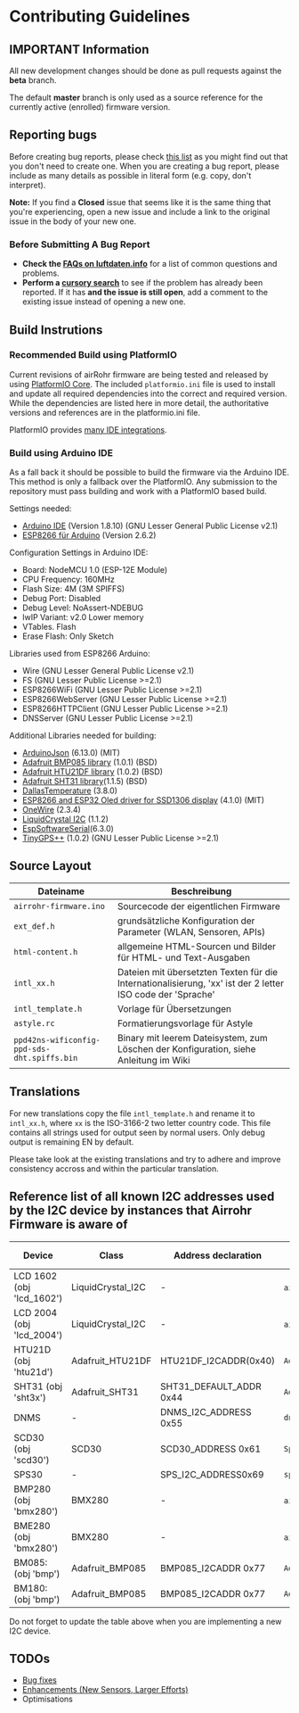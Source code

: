 # Contributing Guidelines


## IMPORTANT Information

All new development changes should be done as pull requests against the **beta** branch.

The default **master** branch is only used as a source reference for the
currently active (enrolled) firmware version.


## Reporting bugs

Before creating bug reports, please check [this list](#before-submitting-a-bug-report) as you might find out that you don't need to create one. When you are creating a bug report, please include as many details as possible in literal form (e.g. copy, don't interpret).

**Note:** If you find a **Closed** issue that seems like it is the same thing that you're experiencing, open a new issue and include a link to the original issue in the body of your new one.


### Before Submitting A Bug Report

* **Check the [FAQs on luftdaten.info](https://luftdaten.info/faq/)** for a list of common questions and problems.
* **Perform a [cursory search](https://github.com/search?utf8=%E2%9C%93&q=+is%3Aissue+user%3Aopendata-stuttgart+repo%3Asensors-software&type=)** to see if the problem has already been reported. If it has **and the issue is still open**, add a comment to the existing issue instead of opening a new one.


## Build Instrutions

### Recommended Build using PlatformIO

Current revisions of airRohr firmware are being tested and released by using
[PlatformIO Core](https://platformio.org/install/cli). The included `platformio.ini`
file is used to install and update all required dependencies into the correct
and required version. While the dependencies are listed here in more detail, the
authoritative versions and references are in the platformio.ini file.

PlatformIO provides [many IDE integrations](https://platformio.org/install/integration). 


### Build using Arduino IDE

As a fall back it should be possible to build the firmware via the Arduino IDE. This
method is only a fallback over the PlatformIO. Any submission to the repository
must pass building and work with a PlatformIO based build.

Settings needed:
* [Arduino IDE](https://www.arduino.cc/en/Main/Software)  (Version 1.8.10) (GNU Lesser General Public License v2.1)
* [ESP8266 für Arduino](http://arduino.esp8266.com/stable/package_esp8266com_index.json) (Version 2.6.2)

Configuration Settings in Arduino IDE:
* Board: NodeMCU 1.0 (ESP-12E Module)
* CPU Frequency: 160MHz
* Flash Size: 4M (3M SPIFFS)
* Debug Port: Disabled
* Debug Level: NoAssert-NDEBUG
* lwIP Variant: v2.0 Lower memory
* VTables. Flash
* Erase Flash: Only Sketch

Libraries used from ESP8266 Arduino:
* Wire (GNU Lesser General Public License v2.1)
* FS (GNU Lesser Public License >=2.1)
* ESP8266WiFi (GNU Lesser Public License >=2.1)
* ESP8266WebServer (GNU Lesser Public License >=2.1)
* ESP8266HTTPClient (GNU Lesser Public License >=2.1)
* DNSServer (GNU Lesser Public License >=2.1)

Additional Libraries needed for building:
* [ArduinoJson](https://github.com/bblanchon/ArduinoJson) (6.13.0) (MIT)
* [Adafruit BMP085 library](https://github.com/adafruit/Adafruit-BMP085-Library) (1.0.1) (BSD)
* [Adafruit HTU21DF library](https://github.com/adafruit/Adafruit_HTU21DF_Library) (1.0.2) (BSD)
* [Adafruit SHT31 library](https://github.com/adafruit/Adafruit_SHT31)(1.1.5) (BSD)
* [DallasTemperature](https://github.com/milesburton/Arduino-Temperature-Control-Library) (3.8.0)
* [ESP8266 and ESP32 Oled driver for SSD1306 display](https://github.com/squix78/esp8266-oled-ssd1306) (4.1.0) (MIT)
* [OneWire](https://www.pjrc.com/teensy/td_libs_OneWire.html) (2.3.4)
* [LiquidCrystal I2C](https://github.com/marcoschwartz/LiquidCrystal_I2C) (1.1.2)
* [EspSoftwareSerial](https://github.com/plerup/espsoftwareserial)(6.3.0)
* [TinyGPS++](http://arduiniana.org/libraries/tinygpsplus/) (1.0.2) (GNU Lesser Public License >=2.1)


## Source Layout

| Dateiname                                 | Beschreibung                                                                                               |
| ----------------------------------------- | ---------------------------------------------------------------------------------------------------------- |
| `airrohr-firmware.ino`                      | Sourcecode der eigentlichen Firmware                                                                       |
| `ext_def.h`                                 | grundsätzliche Konfiguration der Parameter (WLAN, Sensoren, APIs)                                          |
| `html-content.h`                            | allgemeine HTML-Sourcen und Bilder für HTML- und Text-Ausgaben                                             |
| `intl_xx.h`                                 | Dateien mit übersetzten Texten für die Internationalisierung, 'xx' ist der 2 letter ISO code der 'Sprache' |
| `intl_template.h`                           | Vorlage für Übersetzungen                                                                                  |
| `astyle.rc`                                 | Formatierungsvorlage für Astyle                                                                            |
| `ppd42ns-wificonfig-ppd-sds-dht.spiffs.bin` | Binary mit leerem Dateisystem, zum Löschen der Konfiguration, siehe Anleitung im Wiki                      |


## Translations

For new translations copy the file `intl_template.h` and rename it to `intl_xx.h`, where `xx` is the ISO-3166-2 two letter country code. This file contains all strings used for
output seen by normal users. Only debug output is remaining EN by default.

Please take look at the existing translations and try to adhere and improve
consistency accross and within the particular translation.


## Reference list of all known I2C addresses used by the I2C device by instances that **Airrohr Firmware** is aware of


| Device                    | Class              | Address declaration          | Declaration location                 | I2C address(es)                      |
| ------------------------- | ------------------ | -----------------------------| ------------------------------------ | ------------------------------------ |
| LCD 1602 (obj 'lcd_1602') | LiquidCrystal_I2C  | -                            | `aiirohr-firmware.ino` row 4024      | 0x27 or 0x3F                         |
| LCD 2004 (obj 'lcd_2004') | LiquidCrystal_I2C  | -                            | `aiirohr-firmware.ino` row 4033      | 0x27 or 0x3F                         |
| HTU21D   (obj 'htu21d')   | Adafruit_HTU21DF   | HTU21DF_I2CADDR(0x40)        | `Adafruit_HT21DF.h`     		       | 0x40                                 |
| SHT31    (obj 'sht3x')    | Adafruit_SHT31     | SHT31_DEFAULT_ADDR 0x44      | `Adafruit_STH31.h`                   | 0x44                                 |
| DNMS                      | -                  | DNMS_I2C_ADDRESS 0x55        | `dnms_i2c.h`                         | 0x55                                 |
| SCD30    (obj 'scd30')    | SCD30              | SCD30_ADDRESS 0x61           | `SparkFun_SCD30_Arduino_Library.h`   | 0x61                                 |
| SPS30                     | -                  | SPS_I2C_ADDRESS0x69          | `sps30_i2c.h`                        | 0x69                                 |
| BMP280   (obj 'bmx280')   | BMX280             | -                            | `aiirohr-firmware.ino`  row 4237     | 0x77 (default) or 0x76               |
| BME280   (obj 'bmx280')   | BMX280             | -                            | `aiirohr-firmware.ino`  row 4237     | 0x77 (default) or 0x76               |
| BM085:   (obj 'bmp')      | Adafruit_BMP085    | BMP085_I2CADDR 0x77          | `Adafruit_BM085.h`                   | 0x77                                 |
| BM180:   (obj 'bmp')      | Adafruit_BMP085    | BMP085_I2CADDR 0x77          | `Adafruit_BM085.h`                   | 0x77                                 |

Do not forget to update the table above when you are implementing a new I2C device.

## TODOs

* [Bug fixes](https://github.com/opendata-stuttgart/sensors-software/issues?q=is%3Aopen+label%3Abug+sort%3Aupdated-desc)
* [Enhancements (New Sensors, Larger Efforts)](https://github.com/opendata-stuttgart/sensors-software/issues?q=is%3Aopen+label%3Aenhancement+sort%3Aupdated-desc)
* Optimisations

